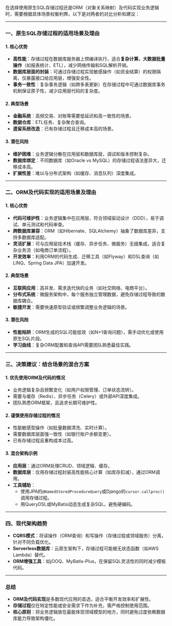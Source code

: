 在选择使用原生SQL存储过程还是ORM（对象关系映射）及代码实现业务逻辑时，需要根据具体场景权衡利弊。以下是对两者的对比分析和建议：

---

### **一、原生SQL存储过程的适用场景及理由**
#### **1. 核心优势**
- **高性能**：存储过程在数据库服务器上预编译执行，适合**复杂计算、大数据批量操作**（如报表统计、ETL），减少网络传输和SQL解析开销。
- **数据库层面的封装**：可通过存储过程实现敏感操作（如资金结算）的权限隔离，仅暴露接口给应用层，增强安全性。
- **事务一致性**：复杂事务逻辑（如跨多表更新）在存储过程中可通过数据库事务机制保证原子性，减少应用层代码的复杂度。

#### **2. 典型场景**
- **金融系统**：高频交易、对账等需要低延迟和高一致性的场景。
- **数据仓库**：ETL任务、复杂聚合查询。
- **遗留系统改造**：已有存储过程且迁移成本高的场景。

#### **3. 潜在风险**
- **维护困难**：业务逻辑分散在应用层和数据库层，调试和版本控制复杂。
- **数据库绑定**：不同数据库（如Oracle vs MySQL）的存储过程语法差异大，迁移成本高。
- **扩展性差**：难以与分布式架构（如缓存、消息队列）深度集成。

---

### **二、ORM及代码实现的适用场景及理由**
#### **1. 核心优势**
- **代码可维护性**：业务逻辑集中在应用层，符合领域驱动设计（DDD），易于调试、单元测试和代码审查。
- **跨数据库兼容**：ORM（如Hibernate、SQLAlchemy）抽象了数据库差异，支持多数据库适配。
- **灵活扩展**：可与应用层技术栈（缓存、异步任务、微服务）无缝集成，适合复杂业务流（如电商订单流程）。
- **开发效率**：利用ORM的代码生成、迁移工具（如Flyway）和DSL查询（如LINQ、Spring Data JPA）加速开发。

#### **2. 典型场景**
- **互联网应用**：高并发、需求迭代快的业务（如社交网络、电商平台）。
- **分布式系统**：微服务架构中，每个服务独立管理数据，避免存储过程导致的数据库耦合。
- **敏捷开发**：需要快速原型验证或频繁调整业务逻辑的场景。

#### **3. 潜在风险**
- **性能陷阱**：ORM生成的SQL可能低效（如N+1查询问题），需手动优化或使用原生SQL片段。
- **学习曲线**：复杂ORM配置和查询API需要团队熟悉最佳实践。

---

### **三、决策建议：结合场景的混合方案**
#### **1. 优先使用ORM及代码的情况**
- 业务逻辑复杂且频繁变化（如用户权限管理、订单状态流转）。
- 需要与缓存（Redis）、异步任务（Celery）或外部API深度集成。
- 团队熟悉ORM框架，且追求长期可维护性。

#### **2. 谨慎使用存储过程的情况**
- 性能敏感型操作（如批量数据清洗、实时计算）。
- 需要数据库层面强一致性（如银行账户余额变更）。
- 已有存储过程且重构成本过高。

#### **3. 混合架构示例**
- **应用层**：通过ORM处理CRUD、领域逻辑、缓存。
- **数据库层**：仅用存储过程封装高性能核心计算（如库存扣减），通过ORM调用。
- **工具辅助**：
  - 使用JPA的`@NamedStoredProcedureQuery`或Django的`cursor.callproc()`调用存储过程。
  - 用QueryDSL或MyBatis动态生成复杂SQL，避免硬编码。

---

### **四、现代架构趋势**
- **CQRS模式**：将读操作（ORM查询）和写操作（存储过程或领域服务）分离，针对不同负载优化。
- **Serverless数据库**：云原生架构下，存储过程可能被无状态函数（如AWS Lambda）替代。
- **ORM增强工具**：如jOOQ、MyBatis-Plus，在保留SQL灵活性的同时减少模板代码。

---

### **总结**
- **ORM及代码实现**是多数现代应用的首选，适合平衡开发效率和扩展性。
- **存储过程**仅在特定性能或安全需求下作为补充，需严格控制使用范围。
- **核心原则**：将业务逻辑放在最能体现领域模型的地方，同时避免过度依赖数据库能力导致架构僵化。